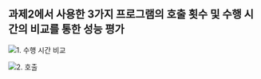 ##  과제2에서 사용한 3가지 프로그램의 호출 횟수 및 수행 시간의 비교를 통한 성능 평가

![1. 수행 시간 비교](https://user-images.githubusercontent.com/96765626/209683432-2488d6d1-50a8-4528-a191-1a80b9ada72c.jpg)

![2. 호출 ](https://user-images.githubusercontent.com/96765626/209683519-a30a79ab-d90c-4e4d-932b-c52d0490e185.jpg)

